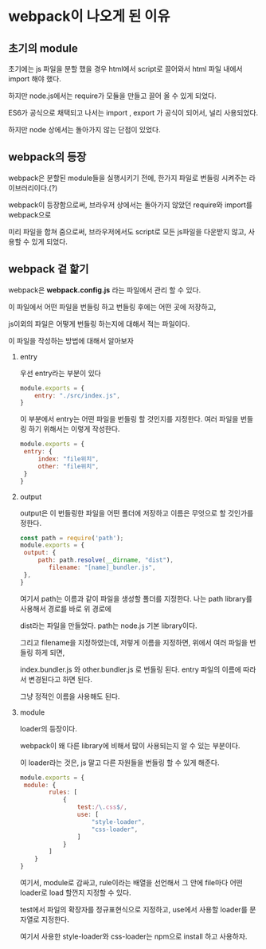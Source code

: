 # webpack이 나오게 된 이유

## 초기의 module

초기에는 js 파일을 분할 했을 경우 html에서 script로 끌어와서 html 파일 내에서 import 해야 했다.

하지만 node.js에서는 require가 모듈을 만들고 끌어 올 수 있게 되었다.

ES6가 공식으로 채택되고 나서는 import , export 가 공식이 되어서, 널리 사용되었다.

하지만 node 상에서는 돌아가지 않는 단점이 있었다.

## webpack의 등장

webpack은 분할된 module들을 실행시키기 전에, 한가지 파일로 번들링 시켜주는 라이브러리이다.(?)

webpack이 등장함으로써, 브라우저 상에서는 돌아가지 않았던 require와 import를 webpack으로 

미리 파일을 합쳐 줌으로써,  브라우저에서도 script로 모든 js파일을 다운받지 않고, 사용할 수 있게 되었다.



## webpack 겉 핥기

webpack은 <strong>webpack.config.js</strong> 라는 파일에서 관리 할 수 있다.

이 파일에서 어떤 파일을 번들링 하고 번들링 후에는 어떤 곳에 저장하고,

js이외의 파일은 어떻게 번들링 하는지에 대해서 적는 파일이다.

이 파일을 작성하는 방법에 대해서 알아보자

1. entry

   우선 entry라는 부분이 있다

   ```js
   module.exports = {
       entry: "./src/index.js",
   }
   ```

   이 부분에서 entry는 어떤 파일을 번들링 할 것인지를  지정한다. 여러 파일을 번들링 하기 위해서는 이렇게 작성한다.

   ```js
   module.exports = {
   	entry: {
   		index: "file위치",
   		other: "file위치",
   	}
   }
   ```

   

2. output

   output은 이 번들링한 파일을 어떤 폴더에 저장하고 이름은 무엇으로 할 것인가를 정한다.

   ```js
   const path = require('path');
   module.exports = {
   	output: {
   		path: path.resolve(__dirname, "dist"),
           filename: "[name]_bundler.js",
   	},
   }
   ```

   여기서 path는 이름과 같이 파일을 생성할 폴더를 지정한다. 나는 path library를 사용해서 경로를 바로 위 경로에

   dist라는 파일을 만들었다. path는 node.js 기본 library이다.

   그리고 filename을 지정하였는데, 저렇게 이름을 지정하면, 위에서 여러 파일을 번들링 하게 되면, 

   index.bundler.js 와 other.bundler.js 로 번들링 된다. entry 파일의 이름에 따라서 변경된다고 하면 된다.

   그냥 정적인 이름을 사용해도 된다.

   

3. module

   loader의 등장이다.

   webpack이 왜 다른 library에 비해서 많이 사용되는지 알 수 있는 부분이다.

   이 loader라는 것은, js 말고 다른 자원들을 번들링 할 수 있게 해준다.

   ```js
   module.exports = {
   	module: {
           rules: [
               {
                   test:/\.css$/,
                   use: [
                       "style-loader",
                       "css-loader",
                   ]
               }
           ]
       }
   }
   ```

   

   여기서, module로 감싸고, rule이라는 배열을 선언해서 그 안에 file마다 어떤 loader로 load 할껀지 지정할 수 있다.

   test에서 파일의 확장자를 정규표현식으로 지정하고, use에서 사용할 loader를 문자열로 지정한다.

   여기서 사용한 style-loader와 css-loader는 npm으로 install 하고 사용하자.

   